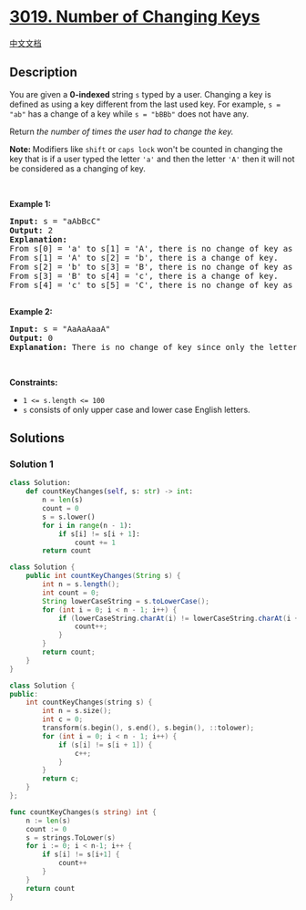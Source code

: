 # [3019. Number of Changing Keys](https://leetcode.com/problems/number-of-changing-keys)

[中文文档](/solution/3000-3099/3019.Number%20of%20Changing%20Keys/README.md)

## Description

<p>You are given a <strong>0-indexed </strong>string <code>s</code> typed by a user. Changing a key is defined as using a key different from the last used key. For example, <code>s = &quot;ab&quot;</code> has a change of a key while <code>s = &quot;bBBb&quot;</code> does not have any.</p>

<p>Return <em>the number of times the user had to change the key. </em></p>

<p><strong>Note: </strong>Modifiers like <code>shift</code> or <code>caps lock</code> won&#39;t be counted in changing the key that is if a user typed the letter <code>&#39;a&#39;</code> and then the letter <code>&#39;A&#39;</code> then it will not be considered as a changing of key.</p>

<p>&nbsp;</p>
<p><strong class="example">Example 1:</strong></p>

<pre>
<strong>Input:</strong> s = &quot;aAbBcC&quot;
<strong>Output:</strong> 2
<strong>Explanation:</strong> 
From s[0] = &#39;a&#39; to s[1] = &#39;A&#39;, there is no change of key as caps lock or shift is not counted.
From s[1] = &#39;A&#39; to s[2] = &#39;b&#39;, there is a change of key.
From s[2] = &#39;b&#39; to s[3] = &#39;B&#39;, there is no change of key as caps lock or shift is not counted.
From s[3] = &#39;B&#39; to s[4] = &#39;c&#39;, there is a change of key.
From s[4] = &#39;c&#39; to s[5] = &#39;C&#39;, there is no change of key as caps lock or shift is not counted.

</pre>

<p><strong class="example">Example 2:</strong></p>

<pre>
<strong>Input:</strong> s = &quot;AaAaAaaA&quot;
<strong>Output:</strong> 0
<strong>Explanation:</strong> There is no change of key since only the letters &#39;a&#39; and &#39;A&#39; are<!-- notionvc: 8849fe75-f31e-41dc-a2e0-b7d33d8427d2 --> pressed which does not require change of key.
</pre>

<p>&nbsp;</p>
<p><strong>Constraints:</strong></p>

<ul>
	<li><code>1 &lt;= s.length &lt;= 100</code></li>
	<li><code>s</code> consists of only upper case and lower case English letters.</li>
</ul>

## Solutions

### Solution 1

<!-- tabs:start -->

```python
class Solution:
    def countKeyChanges(self, s: str) -> int:
        n = len(s)
        count = 0
        s = s.lower()
        for i in range(n - 1):
            if s[i] != s[i + 1]:
                count += 1
        return count
```

```java
class Solution {
    public int countKeyChanges(String s) {
        int n = s.length();
        int count = 0;
        String lowerCaseString = s.toLowerCase();
        for (int i = 0; i < n - 1; i++) {
            if (lowerCaseString.charAt(i) != lowerCaseString.charAt(i + 1)) {
                count++;
            }
        }
        return count;
    }
}
```

```cpp
class Solution {
public:
    int countKeyChanges(string s) {
        int n = s.size();
        int c = 0;
        transform(s.begin(), s.end(), s.begin(), ::tolower);
        for (int i = 0; i < n - 1; i++) {
            if (s[i] != s[i + 1]) {
                c++;
            }
        }
        return c;
    }
};
```

```go
func countKeyChanges(s string) int {
    n := len(s)
	count := 0
	s = strings.ToLower(s)
	for i := 0; i < n-1; i++ {
		if s[i] != s[i+1] {
			count++
		}
	}
	return count
}
```

<!-- tabs:end -->

<!-- end -->
